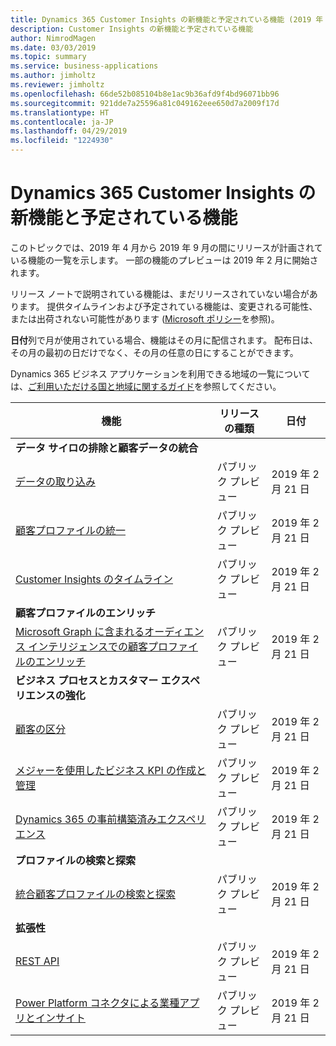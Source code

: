 ```yaml
---
title: Dynamics 365 Customer Insights の新機能と予定されている機能 (2019 年 4 月)
description: Customer Insights の新機能と予定されている機能
author: NimrodMagen
ms.date: 03/03/2019
ms.topic: summary
ms.service: business-applications
ms.author: jimholtz
ms.reviewer: jimholtz
ms.openlocfilehash: 66de52b085104b8e1ac9b36afd9f4bd96071bb96
ms.sourcegitcommit: 921dde7a25596a81c049162eee650d7a2009f17d
ms.translationtype: HT
ms.contentlocale: ja-JP
ms.lasthandoff: 04/29/2019
ms.locfileid: "1224930"
---
```

# <a name="whats-new-and-planned-for-dynamics-365-customer-insights"></a>Dynamics 365 Customer Insights の新機能と予定されている機能  

このトピックでは、2019 年 4 月から 2019 年 9 月の間にリリースが計画されている機能の一覧を示します。 一部の機能のプレビューは 2019 年 2 月に開始されます。

リリース ノートで説明されている機能は、まだリリースされていない場合があります。 提供タイムラインおよび予定されている機能は、変更される可能性、または出荷されない可能性があります ([Microsoft ポリシー](https://go.microsoft.com/fwlink/p/?linkid=2007332)を参照)。

**日付**列で月が使用されている場合、機能はその月に配信されます。 配布日は、その月の最初の日だけでなく、その月の任意の日にすることができます。

Dynamics 365 ビジネス アプリケーションを利用できる地域の一覧については、[ご利用いただける国と地域に関するガイド](https://aka.ms/dynamics_365_international_availability_deck)を参照してください。 


| 機能   | リリースの種類 | 日付 |
|-----------|---------|----------------------|
| **データ サイロの排除と顧客データの統合**      |    |             |
| [データの取り込み](eliminate-data-silos.md#data-ingestion)       | パブリック プレビュー   | 2019 年 2 月 21 日            |
| [顧客プロファイルの統一](eliminate-data-silos.md#customer-profile-unification)   | パブリック プレビュー   | 2019 年 2 月 21 日            |
| [Customer Insights のタイムライン](eliminate-data-silos.md#customer-insights-timeline)  | パブリック プレビュー   | 2019 年 2 月 21 日            |
| **顧客プロファイルのエンリッチ**|  |   |
| [Microsoft Graph に含まれるオーディエンス インテリジェンスでの顧客プロファイルのエンリッチ](enrich-customer-profiles.md#enrich-customer-profiles-with-audience-intelligence-contained-within-microsoft-graph) | パブリック プレビュー   | 2019 年 2 月 21 日            |
| **ビジネス プロセスとカスタマー エクスペリエンスの強化**          |    |             |
| [顧客の区分](power-business-processes.md#customer-segmentation) | パブリック プレビュー   | 2019 年 2 月 21 日            |
| [メジャーを使用したビジネス KPI の作成と管理](power-business-processes.md#create-and-manage-business-kpis-using-measures)  | パブリック プレビュー   | 2019 年 2 月 21 日            |
| [Dynamics 365 の事前構築済みエクスペリエンス](power-business-processes.md#pre-build-experiences-for-dynamics-365)| パブリック プレビュー   | 2019 年 2 月 21 日            |
| **プロファイルの検索と探索** |  |          |
| [統合顧客プロファイルの検索と探索](profile-search-discovery.md) |パブリック プレビュー   | 2019 年 2 月 21 日            |
| **拡張性**             |    |              |
| [REST API](extensibility.md#rest-apis)  | パブリック プレビュー   | 2019 年 2 月 21 日            |
| [Power Platform コネクタによる業種アプリとインサイト](extensibility.md#line-of-business-apps-and-insights-through-power-platform-connectors)|  パブリック プレビュー   | 2019 年 2 月 21 日            |



